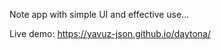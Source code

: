   Note app with simple UI and effective use...
  
  Live demo: 
  https://yavuz-json.github.io/daytona/
